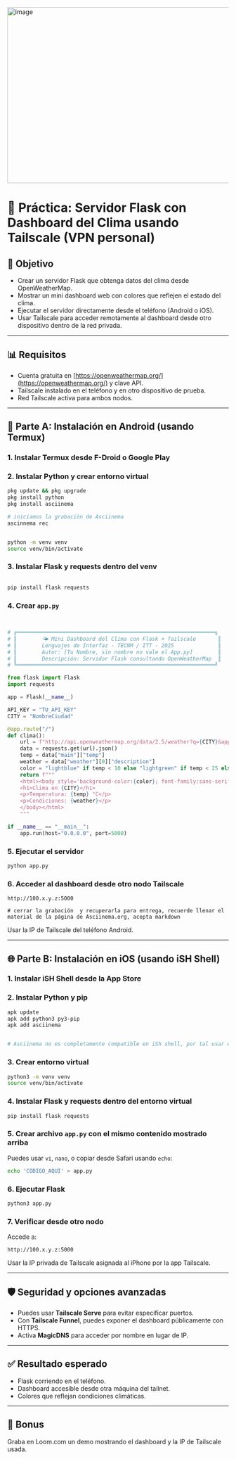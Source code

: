 <img width="640" height="400" alt="image" src="https://github.com/user-attachments/assets/b2745ef6-a1f9-4a59-91cb-3cd69fd612bf" />


# 📘 Práctica: Servidor Flask con Dashboard del Clima usando Tailscale (VPN personal)

## 🌟 Objetivo

* Crear un servidor Flask que obtenga datos del clima desde OpenWeatherMap.
* Mostrar un mini dashboard web con colores que reflejen el estado del clima.
* Ejecutar el servidor directamente desde el teléfono (Android o iOS).
* Usar Tailscale para acceder remotamente al dashboard desde otro dispositivo dentro de la red privada.

---

## 📊 Requisitos

* Cuenta gratuita en [https://openweathermap.org/](https://openweathermap.org/) y clave API.
* Tailscale instalado en el teléfono y en otro dispositivo de prueba.
* Red Tailscale activa para ambos nodos.

---

## 📱 Parte A: Instalación en Android (usando Termux)

### 1. Instalar Termux desde F-Droid o Google Play

### 2. Instalar Python y crear entorno virtual

```bash
pkg update && pkg upgrade
pkg install python
pkg install asciinema

# iniciamos la grabaciòn de Asciinema
ascinnema rec


python -m venv venv
source venv/bin/activate
```

### 3. Instalar Flask y requests dentro del venv

```bash

pip install flask requests
```

### 4. Crear `app.py`

```python


# ╔═══════════════════════════════════════════════════════════════╗
# ║        🌤️ Mini Dashboard del Clima con Flask + Tailscale       ║
# ║        Lenguajes de Interfaz - TECNM / ITT - 2025              ║
# ║        Autor: [Tu Nombre, sin nombre no vale el App.py]        ║
# ║        Descripción: Servidor Flask consultando OpenWeatherMap  ║
# ╚═══════════════════════════════════════════════════════════════╝

from flask import Flask
import requests

app = Flask(__name__)

API_KEY = "TU_API_KEY"
CITY = "NombreCiudad"

@app.route("/")
def clima():
    url = f"http://api.openweathermap.org/data/2.5/weather?q={CITY}&appid={API_KEY}&units=metric"
    data = requests.get(url).json()
    temp = data["main"]["temp"]
    weather = data["weather"][0]["description"]
    color = "lightblue" if temp < 10 else "lightgreen" if temp < 25 else "salmon"
    return f"""
    <html><body style='background-color:{color}; font-family:sans-serif;'>
    <h1>Clima en {CITY}</h1>
    <p>Temperatura: {temp} °C</p>
    <p>Condiciones: {weather}</p>
    </body></html>
    """

if __name__ == "__main__":
    app.run(host="0.0.0.0", port=5000)


```

### 5. Ejecutar el servidor

```bash
python app.py
```

### 6. Acceder al dashboard desde otro nodo Tailscale

```plaintext
http://100.x.y.z:5000

# cerrar la grabación  y recuperarla para entrega, recuerde llenar el material de la página de Asciinema.org, acepta markdown
```

Usar la IP de Tailscale del teléfono Android.

---

## 🌐 Parte B: Instalación en iOS (usando iSH Shell)

### 1. Instalar iSH Shell desde la App Store

### 2. Instalar Python y pip

```sh
apk update
apk add python3 py3-pip
apk add asciinema


# Asciinema no es completamente compatible en iSh shell, por tal usar www.loom.com da 5 minutos para un tour de su soluciòn
```

### 3. Crear entorno virtual

```sh
python3 -m venv venv
source venv/bin/activate
```

### 4. Instalar Flask y requests dentro del entorno virtual

```sh
pip install flask requests
```

### 5. Crear archivo `app.py` con el mismo contenido mostrado arriba

Puedes usar `vi`, `nano`, o copiar desde Safari usando `echo`:

```sh
echo 'CODIGO_AQUI' > app.py
```

### 6. Ejecutar Flask

```sh
python3 app.py
```

### 7. Verificar desde otro nodo

Accede a:

```plaintext
http://100.x.y.z:5000
```

Usar la IP privada de Tailscale asignada al iPhone por la app Tailscale.

---

## 🛡️ Seguridad y opciones avanzadas

* Puedes usar **Tailscale Serve** para evitar especificar puertos.
* Con **Tailscale Funnel**, puedes exponer el dashboard públicamente con HTTPS.
* Activa **MagicDNS** para acceder por nombre en lugar de IP.

---

## ✅ Resultado esperado

* Flask corriendo en el teléfono.
* Dashboard accesible desde otra máquina del tailnet.
* Colores que reflejan condiciones climáticas.

---

## 🎥 Bonus

Graba en Loom.com un demo mostrando el dashboard y la IP de Tailscale usada.
